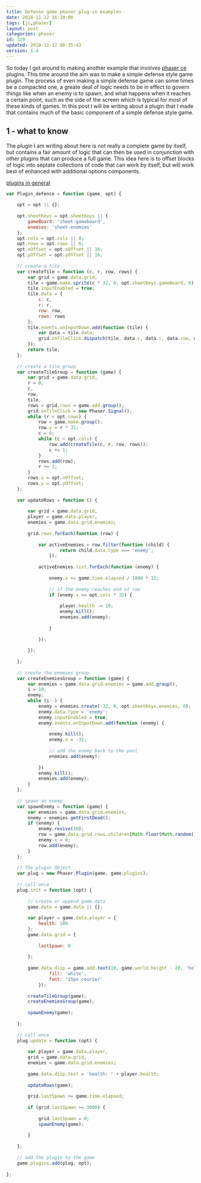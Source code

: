 ```yaml
---
title: Defense game phaser plug-in examples
date: 2018-11-12 16:20:00
tags: [js,phaser]
layout: post
categories: phaser
id: 329
updated: 2018-11-17 08:35:43
version: 1.4
---
```


So today I got around to making another example that involves [phaser ce](https://photonstorm.github.io/phaser-ce/index.html) plugins. This time around the aim was to make a simple defense style game plugin. The process of even making a simple defense game can some times be a compacted one, a greate deal of logic needs to be in effect to govern things like when an enemy is to spawn, and what happens when it reaches a certain point, such as the side of the screen which is typical for most of these kinds of games. In this post I will be writing about a plugin that I made that contains much of the basic component of a simple defense style game.

<!-- more -->

## 1 - what to know

The plugin I am writing about here is not really a complete game by itself, but contains a fair amount of logic that can then be used in conjunction with other plugins that can produce a full game. This idea here is to offset blocks of logic into septate collections of code that can work by itself, but will work best of enhanced with additional options components.

[plugins in general](/2018/10/09/phaser-plugins/) 


```js
var Plugin_defence = function (game, opt) {
 
    opt = opt || {};
 
    opt.sheetKeys = opt.sheetKeys || {
        gameBoard: 'sheet-gameboard',
        enemies: 'sheet-enemies'
    };
    opt.cols = opt.cols || 8;
    opt.rows = opt.rows || 6;
    opt.xOffset = opt.xOffset || 16;
    opt.yOffset = opt.yOffset || 16;
 
    // create a tile
    var createTile = function (c, r, row, rows) {
        var grid = game.data.grid,
        tile = game.make.sprite(c * 32, 0, opt.sheetKeys.gameBoard, 0);
        tile.inputEnabled = true;
        tile.data = {
            c: c,
            r: r,
            row: row,
            rows: rows
        };
        tile.events.onInputDown.add(function (tile) {
            var data = tile.data;
            grid.onTileClick.dispatch(tile, data.c, data.r, data.row, data.rows);
        });
        return tile;
    };
 
    // create a tile group
    var createTileGroup = function (game) {
        var grid = game.data.grid,
        r = 0,
        c,
        row,
        tile,
        rows = grid.rows = game.add.group();
        grid.onTileClick = new Phaser.Signal();
        while (r < opt.rows) {
            row = game.make.group();
            row.y = r * 32;
            c = 0;
            while (c < opt.cols) {
                row.add(createTile(c, r, row, rows));
                c += 1;
            }
            rows.add(row);
            r += 1;
        }
        rows.x = opt.xOffset;
        rows.y = opt.yOffset;
    };
 
    var updateRows = function () {
 
        var grid = game.data.grid,
        player = game.data.player,
        enemies = game.data.grid.enemies;
 
        grid.rows.forEach(function (row) {
 
            var activeEnemies = row.filter(function (child) {
                    return child.data.type === 'enemy';
                });
 
            activeEnemies.list.forEach(function (enemy) {
 
                enemy.x += game.time.elapsed / 1000 * 32;
 
                // if the enemy reaches end of row
                if (enemy.x >= opt.cols * 32) {
 
                    player.health -= 10;
                    enemy.kill();
                    enemies.add(enemy);
 
                }
 
            });
 
        });
 
    };
 
    // create the enemies group
    var createEnemiesGroup = function (game) {
        var enemies = game.data.grid.enemies = game.add.group(),
        i = 10,
        enemy;
        while (i--) {
            enemy = enemies.create(-32, 0, opt.sheetKeys.enemies, 0);
            enemy.data.type = 'enemy';
            enemy.inputEnabled = true;
            enemy.events.onInputDown.add(function (enemy) {
 
                enemy.kill();
                enemy.x = -32;
 
                // add the enemy back to the pool
                enemies.add(enemy);
 
            })
            enemy.kill();
            enemies.add(enemy);
        }
    };
 
    // spawn an enemy
    var spawnEnemy = function (game) {
        var enemies = game.data.grid.enemies,
        enemy = enemies.getFirstDead();
        if (enemy) {
            enemy.revive(10);
            row = game.data.grid.rows.children[Math.floor(Math.random() * opt.rows)];
            enemy.x = 0;
            row.add(enemy);
        }
    };
 
    // The plugin Object
    var plug = new Phaser.Plugin(game, game.plugins);
 
    // call once
    plug.init = function (opt) {
 
        // create or append game.data
        game.data = game.data || {};
 
        var player = game.data.player = {
            health: 100
        };
        game.data.grid = {
 
            lastSpawn: 0
 
        };
 
        game.data.disp = game.add.text(10, game.world.height - 20, 'hello', {
                fill: 'white',
                font: '15px courier'
            });
 
        createTileGroup(game);
        createEnemiesGroup(game);
 
        spawnEnemy(game);
 
    };
 
    // call once
    plug.update = function (opt) {
 
        var player = game.data.player,
        grid = game.data.grid,
        enemies = game.data.grid.enemies;
 
        game.data.disp.text = 'health: ' + player.health;
 
        updateRows(game);
 
        grid.lastSpawn += game.time.elapsed;
 
        if (grid.lastSpawn >= 3000) {
 
            grid.lastSpawn = 0;
            spawnEnemy(game);
 
        }
 
    };
 
    // add the plugin to the game
    game.plugins.add(plug, opt);
 
};
```
